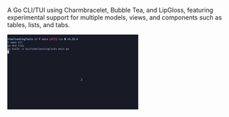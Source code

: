 A Go CLI/TUI using Charmbracelet, Bubble Tea, and LipGloss, featuring experimental support for multiple models, views, and components such as tables, lists, and tabs.

<img src="assets/preview.gif" width="300" />
